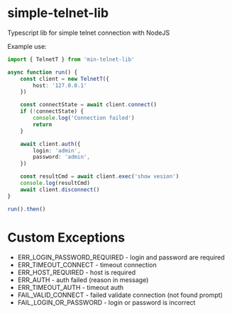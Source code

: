 # simple-telnet-lib

Typescript lib for simple telnet connection with NodeJS

Example use:
```typescript
import { TelnetT } from 'min-telnet-lib'

async function run() {
    const client = new TelnetT({
        host: '127.0.0.1'
    })

    const connectState = await client.сonnect()
    if (!connectState) {
        console.log('Connection failed')
        return
    }

    await client.auth({
        login: 'admin',
        password: 'admin',
    })

    const resultCmd = await client.exec('show vesion')
    console.log(resultCmd)
    await client.disconnect()
}

run().then()
```

# Custom Exceptions
- ERR_LOGIN_PASSWORD_REQUIRED - login and password are required
- ERR_TIMEOUT_CONNECT - timeout connection
- ERR_HOST_REQUIRED - host is required
- ERR_AUTH - auth failed (reason in message)
- ERR_TIMEOUT_AUTH - timeout auth
- FAIL_VALID_CONNECT - failed validate connection (not found prompt)
- FAIL_LOGIN_OR_PASSWORD - login or password is incorrect
